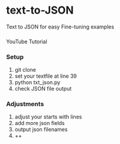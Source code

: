# text-to-JSON
Text to JSON for easy Fine-tuning examples

###
YouTube Tutorial


### Setup
1. git clone
2. set your textfile at line 39
3. python txt_json.py
4. check JSON file output

### Adjustments
1. adjust your starts with lines
2. add more json fields
3. output json filenames
4. ++
